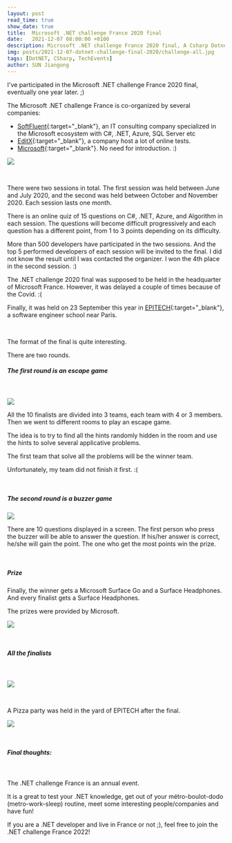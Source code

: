 ```yaml
---
layout: post
read_time: true
show_date: true
title:  Microsoft .NET challenge France 2020 final
date:   2021-12-07 08:00:00 +0100
description: Microsoft .NET challenge France 2020 final, A Csharp Dotnet Azure Algorithm competition organized by Softfluent, Microsoft, EditX
img: posts/2021-12-07-dotnet-challenge-final-2020/challenge-all.jpg 
tags: [DotNET, CSharp, TechEvents]
author: SUN Jiangong
---
```


I've participated in the Microsoft .NET challenge France 2020 final, eventually one year later. ;)

The Microsoft .NET challenge France is co-organized by several companies:

- [SoftFluent](https://www.softfluent.fr){:target="_blank"}, an IT consulting company specialized in the Microsoft ecosystem with C#, .NET, Azure, SQL Server etc
- [EditX](https://editx.eu){:target="_blank"}, a company host a lot of online tests. 
- [Microsoft](https://www.microsoft.com/){:target="_blank"}. No need for introduction. :)

![](./../../../assets/img/posts/2021-12-07-dotnet-challenge-final-2020/dotnet-challenge-france-2020.jpg)

<br/>

There were two sessions in total. The first session was held between June and July 2020, and the second was held between October and November 2020. Each session lasts one month.

There is an online quiz of 15 questions on C#, .NET, Azure, and Algorithm in each session. The questions will become difficult progressively and each question has a different point, from 1 to 3 points depending on its difficulty.

More than 500 developers have participated in the two sessions. And the top 5 performed developers of each session will be invited to the final. I did not know the result until I was contacted the organizer. I won the 4th place in the second session. :)

The .NET challenge 2020 final was supposed to be held in the headquarter of Microsoft France. However, it was delayed a couple of times because of the Covid. :(

Finally, it was held on 23 September this year in [EPITECH](https://www.epitech.eu){:target="_blank"}, a software engineer school near Paris. 

<br/>

The format of the final is quite interesting.

There are two rounds.

##### The first round is an escape game

<br/>

![](./../../../assets/img/posts/2021-12-07-dotnet-challenge-final-2020/escape-game.jpg)

All the 10 finalists are divided into 3 teams, each team with 4 or 3 members. Then we went to different rooms to play an escape game.

The idea is to try to find all the hints randomly hidden in the room and use the hints to solve several applicative problems.

The first team that solve all the problems will be the winner team.

Unfortunately, my team did not finish it first. :(

<br/>

##### The second round is a buzzer game

![](./../../../assets/img/posts/2021-12-07-dotnet-challenge-final-2020/buzzer.jpg)

There are 10 questions displayed in a screen. The first person who press the buzzer will be able to answer the question. If his/her answer is correct, he/she will gain the point. The one who get the most points win the prize.

<br/>

##### Prize

Finally, the winner gets a Microsoft Surface Go and a Surface Headphones. And every finalist gets a Surface Headphones.

The prizes were provided by Microsoft. 

![](./../../../assets/img/posts/2021-12-07-dotnet-challenge-final-2020/headphones.jpg)

<br/>

##### All the finalists

<br/>

![](./../../../assets/img/posts/2021-12-07-dotnet-challenge-final-2020/challenge-all.jpg)

<br/>

A Pizza party was held in the yard of EPITECH after the final.

![](./../../../assets/img/posts/2021-12-07-dotnet-challenge-final-2020/pizza-party.jpg)

<br/>

##### Final thoughts:

<br/>

The .NET challenge France is an annual event.

It is a great to test your .NET knowledge, get out of your métro-boulot-dodo (metro-work-sleep) routine, meet some interesting people/companies and have fun!

If you are a .NET developer and live in France or not ;), feel free to join the .NET challenge France 2022!
